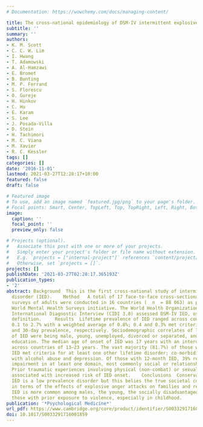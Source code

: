 ```yaml
---
# Documentation: https://wowchemy.com/docs/managing-content/

title: The cross-national epidemiology of DSM-IV intermittent explosive disorder
subtitle: ''
summary: ''
authors:
- K. M. Scott
- C. C. W. Lim
- I. Hwang
- T. Adamowski
- A. Al-Hamzawi
- E. Bromet
- B. Bunting
- M. P. Ferrand
- S. Florescu
- O. Gureje
- H. Hinkov
- C. Hu
- E. Karam
- S. Lee
- J. Posada-Villa
- D. Stein
- H. Tachimori
- M. C. Viana
- M. Xavier
- R. C. Kessler
tags: []
categories: []
date: '2016-11-01'
lastmod: 2021-03-27T12:28:17+10:00
featured: false
draft: false

# Featured image
# To use, add an image named `featured.jpg/png` to your page's folder.
# Focal points: Smart, Center, TopLeft, Top, TopRight, Left, Right, BottomLeft, Bottom, BottomRight.
image:
  caption: ''
  focal_point: ''
  preview_only: false

# Projects (optional).
#   Associate this post with one or more of your projects.
#   Simply enter your project's folder or file name without extension.
#   E.g. `projects = ["internal-project"]` references `content/project/deep-learning/index.md`.
#   Otherwise, set `projects = []`.
projects: []
publishDate: '2021-03-27T02:28:17.365193Z'
publication_types:
- '2'
abstract: Background  This is the first cross-national study of intermittent explosive
  disorder (IED).    Method   A total of 17 face-to-face cross-sectional household
  surveys of adults were conducted in 16 countries (  n  = 88 063) as part of the
  World Mental Health Surveys initiative. The World Health Organization Composite
  International Diagnostic Interview (CIDI 3.0) assessed DSM-IV IED, using a conservative
  definition.     Results  Lifetime prevalence of IED ranged across countries from
  0.1 to 2.7% with a weighted average of 0.8%; 0.4 and 0.3% met criteria for 12-month
  and 30-day prevalence, respectively. Sociodemographic correlates of lifetime risk
  of IED were being male, young, unemployed, divorced or separated, and having less
  education. The median age of onset of IED was 17 years with an interquartile range
  across countries of 13–23 years. The vast majority (81.7%) of those with lifetime
  IED met criteria for at least one other lifetime disorder; co-morbidity was highest
  with alcohol abuse and depression. Of those with 12-month IED, 39% reported severe
  impairment in at least one domain, most commonly social or relationship functioning.
  Prior traumatic experiences involving physical (non-combat) or sexual violence were
  associated with increased risk of IED onset.    Conclusions  Conservatively defined,
  IED is a low prevalence disorder but this belies the true societal costs of IED
  in terms of the effects of explosive anger attacks on families and relationships.
  IED is more common among males, the young, the socially disadvantaged and among
  those with prior exposure to violence, especially in childhood.
publication: '*Psychological Medicine*'
url_pdf: https://www.cambridge.org/core/product/identifier/S0033291716001859/type/journal_article
doi: 10.1017/S0033291716001859
---
```

